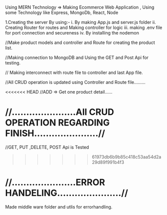 Using MERN Technology => Making Ecommerce Web Application , Using some Technology like Express, MongoDb, React, Node

1.Creating the server By using:-
i. By making App.js and server.js folder
ii. Creating Router for routes and Making controller for logic
iii. making .env file for port connection and secureness
iv. By installing the nodemon 


//Make product models and controller and Route for creating the product list.

//Making connection to MongoDB and Using the GET and Post Api for testing.

// Making interconnect with route file to controller and last App file.


//All CRUD operation is updated using Controller and Route file.........

<<<<<<< HEAD
//ADD => Get one product detail......

//......................All CRUD OPERATION REGARDING FINISH......................//
=======
//GET, PUT ,DELETE, POST Api is Tested
>>>>>>> 61973db6b9b85c418c53aa54d2a29d89f991b4f3


//......................ERROR HANDELING......................//
=======
Made middle ware folder and utlis for errorhandling.